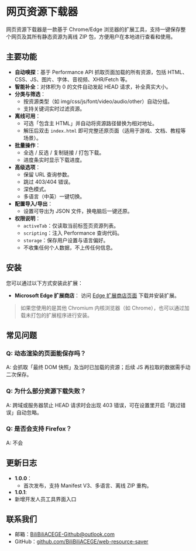 # 网页资源下载器

网页资源下载器是一款基于 Chrome/Edge 浏览器的扩展工具，支持一键保存整个网页及其所有静态资源为离线 ZIP 包，方便用户在本地进行查看和使用。

## 主要功能

- **自动嗅探**：基于 Performance API 抓取页面加载的所有资源，包括 HTML、CSS、JS、图片、字体、音视频、XHR/Fetch 等。
- **智能补全**：对体积为 0 的文件自动发起 HEAD 请求，补全真实大小。
- **分类与筛选**：
  - 按资源类型（如 img/css/js/font/video/audio/other）自动分组。
  - 支持关键词实时过滤资源。
- **离线可用**：
  - 可选「包含主 HTML」并自动将资源路径替换为相对地址。
  - 解压后双击 `index.html` 即可完整还原页面（适用于游戏、文档、教程等场景）。
- **批量操作**：
  - 全选 / 反选 / 复制链接 / 打包下载。
  - 进度条实时显示下载进度。
- **高级选项**：
  - 保留 URL 查询参数。
  - 跳过 403/404 错误。
  - 深色模式。
  - 多语言（中英）一键切换。
- **配置导入/导出**：
  - 设置可导出为 JSON 文件，换电脑后一键还原。
- **权限说明**：
  - `activeTab`：仅读取当前标签页资源列表。
  - `scripting`：注入 Performance 查询代码。
  - `storage`：保存用户设置与语言偏好。
  - 不收集任何个人数据，不上传任何信息。


## 安装

您可以通过以下方式安装此扩展：

- **Microsoft Edge 扩展商店**：
  访问 [Edge 扩展商店页面](https://microsoftedge.microsoft.com/addons/detail/%E7%BD%91%E9%A1%B5%E8%B5%84%E6%BA%90%E4%B8%8B%E8%BD%BD%E5%99%A8/bljhfflkkljmpffnakllnbkoihnbmcfl) 下载并安装扩展。

> 如果您使用的是其他 Chromium 内核浏览器（如 Chrome），也可以通过加载未打包的扩展程序进行安装。

## 常见问题

### Q: 动态渲染的页面能保存吗？
A: 会抓取「最终 DOM 快照」及当时已加载的资源；后续 JS 再拉取的数据需手动二次保存。

### Q: 为什么部分资源下载失败？
A: 跨域或服务器禁止 HEAD 请求时会出现 403 错误，可在设置里开启「跳过错误」自动忽略。

### Q: 是否会支持 Firefox？
A: 不会

## 更新日志

- **1.0.0**：
  - 首次发布，支持 Manifest V3、多语言、离线 ZIP 重构。
-  **1.0.1**:
  -  新增开发人员工具界面入口

## 联系我们

- 邮箱：BiliBiliACEGE-Github@outlook.com
- GitHub：[github.com/BiliBiliACEGE/web-resource-saver](https://github.com/BiliBiliACEGE/web-resource-saver)
